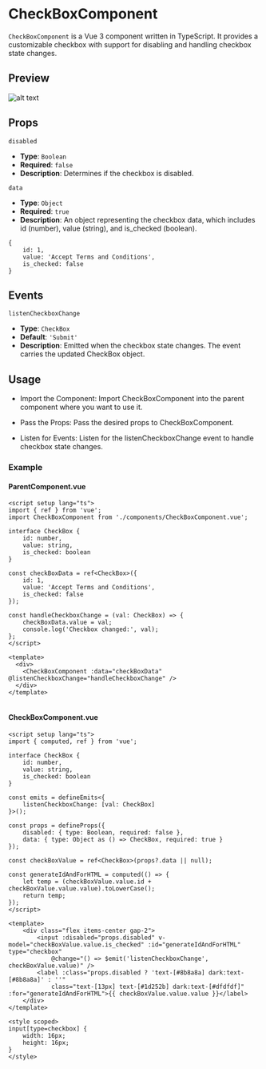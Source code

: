 # CheckBoxComponent

`CheckBoxComponent` is a Vue 3 component written in TypeScript. It provides a customizable checkbox with support for disabling and handling checkbox state changes.

## Preview

![alt text](https://snipboard.io/B6vAO4.jpg)

## Props

`disabled`

-   **Type**: `Boolean`
-   **Required**: `false`
-   **Description**: Determines if the checkbox is disabled.

`data`

-   **Type**: `Object`
-   **Required**: `true`
-   **Description**: An object representing the checkbox data, which includes id (number), value (string), and is_checked (boolean).

```
{
    id: 1,
    value: 'Accept Terms and Conditions',
    is_checked: false
}
```

## Events

`listenCheckboxChange`

-   **Type**: `CheckBox`
-   **Default**: `'Submit'`
-   **Description**: Emitted when the checkbox state changes. The event carries the updated CheckBox object.

## Usage

-   Import the Component: Import CheckBoxComponent into the parent component where you want to use it.

-   Pass the Props: Pass the desired props to CheckBoxComponent.

-   Listen for Events: Listen for the listenCheckboxChange event to handle checkbox state changes.

### Example

#### ParentComponent.vue

```
<script setup lang="ts">
import { ref } from 'vue';
import CheckBoxComponent from './components/CheckBoxComponent.vue';

interface CheckBox {
    id: number,
    value: string,
    is_checked: boolean
}

const checkBoxData = ref<CheckBox>({
    id: 1,
    value: 'Accept Terms and Conditions',
    is_checked: false
});

const handleCheckboxChange = (val: CheckBox) => {
    checkBoxData.value = val;
    console.log('Checkbox changed:', val);
};
</script>

<template>
  <div>
    <CheckBoxComponent :data="checkBoxData" @listenCheckboxChange="handleCheckboxChange" />
  </div>
</template>


```

#### CheckBoxComponent.vue

```
<script setup lang="ts">
import { computed, ref } from 'vue';

interface CheckBox {
    id: number,
    value: string,
    is_checked: boolean
}

const emits = defineEmits<{
    listenCheckboxChange: [val: CheckBox]
}>();

const props = defineProps({
    disabled: { type: Boolean, required: false },
    data: { type: Object as () => CheckBox, required: true }
});

const checkBoxValue = ref<CheckBox>(props?.data || null);

const generateIdAndForHTML = computed(() => {
    let temp = (checkBoxValue.value.id + checkBoxValue.value.value).toLowerCase();
    return temp;
});
</script>

<template>
    <div class="flex items-center gap-2">
        <input :disabled="props.disabled" v-model="checkBoxValue.value.is_checked" :id="generateIdAndForHTML" type="checkbox"
            @change="() => $emit('listenCheckboxChange', checkBoxValue.value)" />
        <label :class="props.disabled ? 'text-[#8b8a8a] dark:text-[#8b8a8a]' : ''"
            class="text-[13px] text-[#1d252b] dark:text-[#dfdfdf]" :for="generateIdAndForHTML">{{ checkBoxValue.value.value }}</label>
    </div>
</template>

<style scoped>
input[type=checkbox] {
    width: 16px;
    height: 16px;
}
</style>

```
